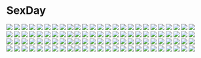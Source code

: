 # SexDay
![](https://konachan.com/image/e547566c152a506536ca667de227e047/Konachan.com%20-%2038835%20censored%20gouen_no_soleil%20nanashiki_rin%20skyfish.jpg)
![](https://konachan.com/image/f46a60e0de85258bad6b8e91ce7ab0e0/Konachan.com%20-%2076387%20angel_beats%21%20close%20fang%20pink_hair%20vector%20wink%20yui_%28angel_beats%21%29.jpg)
![](https://konachan.com/image/18d2a40df477574ce899e4296a8dcd91/Konachan.com%20-%2074863%20guitar%20instrument%20piano%20pink_eyes%20pink_hair%20purple_eyes%20purple_hair.jpg)
![](https://konachan.com/image/111e778f49f847a14672eb65584cd7ca/Konachan.com%20-%20187005%20bakemonogatari%20blonde_hair%20breasts%20cleavage%20elbow_gloves%20gloves%20long_hair%20monogatari_%28series%29%20oshino_shinobu%20siraha%20sword%20weapon%20yellow_eyes.jpg)
![](https://konachan.com/image/9f9d213ba7401560bc5158b2b985852e/Konachan.com%20-%2012597%20drink%20food%20gotou_junji%20kanroji_nanami%20katsura_kotonoha%20kiyoura_setsuna%20kuroda_hikari%20pajamas%20saionji_sekai%20school_days.jpg)
![](https://konachan.com/jpeg/b8bf6a9de9f6b3ab567e096b65112214/Konachan.com%20-%20199057%20akaza%20amasaka_miko%20breasts%20close%20game_cg%20henshin_3%20may-be_soft%20nipples%20nude.jpg)
![](https://konachan.com/jpeg/5a5c2420d494fc6eeb8790f589531b2b/Konachan.com%20-%20240512%20breasts%20dress%20love_live%21_school_idol_project%20love_live%21_sunshine%21%21%20short_hair%20skirt_lift%20suzume_miku%20watanabe_you%20white%20wink.jpg)
![](https://konachan.com/jpeg/2cefbd3fa7bb34dacd111d3492bfef8d/Konachan.com%20-%20239271%20banajune%20blue_eyes%20bodysuit%20long_hair%20mecha%20mechagirl%20neon_genesis_evangelion%20orange_hair%20skintight%20soryu_asuka_langley.jpg)
![](https://konachan.com/image/97806a5c75b4feccd426ca3aac031cf6/Konachan.com%20-%2043861%20ankoromochi%20natsumegu%20nojima_hotori%20panties%20tagme%20underwear.jpg)
![](https://konachan.com/image/91fd1e87a8ad913f0059a5e72017c172/Konachan.com%20-%20168599%20animal%20barefoot%20dress%20flowers%20inase%20long_hair%20original%20purple_hair%20tears%20underwater%20water.jpg)
![](https://konachan.com/jpeg/87a3d050f7836935cfe17cada8f6363f/Konachan.com%20-%20204802%20blood%20cropped%20gasai_yuno%20jason_peng%20mirai_nikki%20pink_hair%20purple_eyes%20realistic.jpg)
![](https://konachan.com/jpeg/076b6f9b622133cb78e36857be822d2d/Konachan.com%20-%2063110%20izumi_kanata%20izumi_konata%20izumi_soujirou%20k.%20lucky_star.jpg)
![](https://konachan.com/jpeg/1e40e38bf8a05864785d79f860915847/Konachan.com%20-%2013817%20bikini%20clouds%20cryska_barchenowa%20iizuki_tasuku%20inia_sestina%20miyata_ao%20muv-luv%20muv-luv_alternative%20scan%20swimsuit%20takamura_yui%20total_eclipse%20water.jpg)
![](https://konachan.com/image/1aa494f815ec1bde617a71f2b3d88d10/Konachan.com%20-%20115617%20gloves%20gray_hair%20hoshino_ruri%20long_hair%20martian_successor_nadesico%20pantyhose%20sawa_%28sawa-house%29%20twintails%20yellow_eyes.jpg)
![](https://konachan.com/image/75e4a61e442b0de7fd1342997be10932/Konachan.com%20-%2064395%20blonde_hair%20canaan%20close%20flowers%20oosawa_maria%20signed%20yellow_eyes.jpg)
![](https://konachan.com/image/e739d748f72303f4c6f4e7b789f2a159/Konachan.com%20-%2020106%20animal%20ferret%20ichigo_mashimaro%20sakuragi_matsuri.jpg)
![](https://konachan.com/jpeg/ce55b93715ad726d58d103bde353332e/Konachan.com%20-%20188671%20animal_ears%20bunny_ears%20crown%20dress%20fang%20garter%20inugami_kira%20original%20scan%20stockings%20thighhighs.jpg)
![](https://konachan.com/image/0cfefd136d94a965fee259ccfdf14709/Konachan.com%20-%20240711%20animal_ears%20bell%20blush%20dress%20gloves%20headdress%20long_hair%20maid%20new_game%21%20purple_eyes%20purple_hair%20ribbons%20signed%20tail%20thighhighs%20twintails%20white.jpg)
![](https://konachan.com/image/89b8a5f1fe60a567fe2a157e24c5a6f3/Konachan.com%20-%20297250%20aliasing%20blue_eyes%20blue_hair%20blush%20bow%20brown_hair%20cake%20drink%20fang%20food%20group%20headband%20long_hair%20microphone%20original%20pizza%20shorts%20skirt%20tie%20white_hair.jpg)
![](https://konachan.com/image/377c3c094c2a6a43e0e81a2c8c89bddc/Konachan.com%20-%20176955%20black_hair%20butterfly%20flowers%20katana%20long_hair%20noririn%20original%20red_eyes%20school_uniform%20sword%20thighhighs%20weapon%20white.jpg)
![](https://konachan.com/image/47c1e1d32db933025543a6e5d97d5ff0/Konachan.com%20-%20113190%20as%20dress%20ex_keine%20kamishirasawa_keine%20red_eyes%20touhou%20white_hair.jpg)
![](https://konachan.com/image/e58d1635226d6bcbb49a76da0636e6bd/Konachan.com%20-%2068060%20dogs%3A_bullets_%26_carnage%20green_eyes%20nill%20wings.jpg)
![](https://konachan.com/image/ed87979c9764b09af8f85282dbcf2c45/Konachan.com%20-%2041965%20dress%20gosick%20goth-loli%20hat%20kujou_kazuya%20lolita_fashion%20takeda_hinata%20victorique_de_broix.jpg)
![](https://konachan.com/image/a2e6266feec8b99c870859c725ae6b0f/Konachan.com%20-%2086221%20aqua_eyes%20barefoot%20computer%20kousaka_kirino%20orange_hair%20ore_no_imouto_ga_konna_ni_kawaii_wake_ga_nai.jpg)
![](https://konachan.com/image/846245c4e02b19bee7e5f822b796daee/Konachan.com%20-%2014389%20club_maniax%20horns%20hug%20moon%20nakamura_tatsunori.jpg)
![](https://konachan.com/image/03eeef33c73ad5d2c0afb8d6d7f0a6d9/Konachan.com%20-%20210425%20aqua_eyes%20blonde_hair%20boku_wa_tomodachi_ga_sukunai%20breasts%20cait%20cleavage%20kashiwazaki_sena%20nude%20wet.jpg)
![](https://konachan.com/image/5d0954181a11d6071c8be291686b0ccf/Konachan.com%20-%20260175%20akagi_miria%20animal_ears%20blush%20bow%20brown_eyes%20brown_hair%20food%20fruit%20gomennasai%20hoodie%20idolmaster%20loli%20long_hair%20short_hair%20strawberry%20wink.jpg)
![](https://konachan.com/image/922e4ab90ef89dc45c0e1efd2527c617/Konachan.com%20-%20213320%20aqua_eyes%20aqua_hair%20close%20cropped%20hatsune_miku%20headband%20jpeg_artifacts%20long_hair%20raijuu_%28bakanara%29%20snow%20twintails%20vocaloid%20winter%20yuki_miku.jpg)
![](https://konachan.com/image/6782887de58e100d8dc886c102e43b5c/Konachan.com%20-%2055057%20blonde_hair%20chaos%3Bhead%20food%20long_hair%20nishijou_nanami%20school_uniform.jpg)
![](https://konachan.com/jpeg/5ede03cbd300ab0f19c06b3c4824edfb/Konachan.com%20-%20195234%202girls%20iromeki_overdrive%20kirisame_marisa%20patchouli_knowledge%20touhou%20witch%20yuri.jpg)
![](https://konachan.com/image/7a195cf5a82697e93073ba9f1fd732b1/Konachan.com%20-%20166867%20bicolored_eyes%20bow%20gloves%20green_hair%20long_hair%20sakura_hana_alice%20sikioriko1101%20thighhighs%20utau.jpg)
![](https://konachan.com/image/8e199b88babca6222250bc8a27455d23/Konachan.com%20-%20249503%20dress%20goth-loli%20hat%20lolita_fashion%20marchen_noir%20original%20polychromatic%20red_eyes%20white_hair.jpg)
![](https://konachan.com/image/96c1d1a595e6b1ed05f6db8f04487cfb/Konachan.com%20-%20165381%20mikasa_ackerman%20moonknives%20shingeki_no_kyojin.jpg)
![](https://konachan.com/image/70cd001414dbc4cad040d7581c492c35/Konachan.com%20-%20264636%20aqua_eyes%20bath%20bathtub%20blonde_hair%20navel%20nude%20original%20short_hair%20shower%20v-mag.jpg)
![](https://konachan.com/image/6da2bec39d3e049aeba6559955d81a59/Konachan.com%20-%20187904%20anus%20blindfold%20blonde_hair%20bondage%20breasts%20censored%20gag%20nipples%20pregnant%20skintight%20spread_legs%20thighhighs%20torn_clothes%20underwater%20water.jpg)
![](https://konachan.com/jpeg/093aa408470e7916a1bcdd12fd319390/Konachan.com%20-%20135733%20alice_margatroid%20doll%20food%20fruit%20kirero%20shanghai_doll%20touhou.jpg)
![](https://konachan.com/image/1241b07b95ac69934188c1b4b1493cfb/Konachan.com%20-%20242485%20all_male%20animal%20aqua_eyes%20blush%20book%20butterfly%20clouds%20elsword%20gloves%20grass%20horse%20male%20red_eyes%20red_hair%20short_hair%20shorts%20sky%20sword%20weapon%20windmill.jpg)
![](https://konachan.com/image/7a682bc7c030f943748177b704389027/Konachan.com%20-%20247780%20ass%20bikini%20breasts%20censored%20chloe_ferel%20green_eyes%20hat%20long_hair%20nipples%20paizuri%20penis%20ponytail%20shimakaze%20swimsuit%20wet%20white_hair%20wristwear.jpg)
![](https://konachan.com/image/8933b2a8a64ed58df41fbe89aa72f9d1/Konachan.com%20-%20165823%20bed%20bow%20bra%20breasts%20cleavage%20drink%20food%20himekaidou_hatate%20panties%20phone%20shiori_%28moechin%29%20thighhighs%20touhou%20underwear.jpg)
![](https://konachan.com/jpeg/eadc662f7a1652b4f0860eef99e56457/Konachan.com%20-%20178885%20brown_hair%20chibi%20ichi_makoto%20original%20yellow_eyes.jpg)
![](https://konachan.com/image/189f71dd3f42b3bd24e6315631996550/Konachan.com%20-%20298342%20anal%20bed%20blush%20bra%20braids%20breasts%20brown_hair%20censored%20cum%20heart%20lucknight%20male%20navel%20nipples%20original%20panties%20penis%20ponytail%20pussy%20sex%20underwear%20wet.jpg)
![](https://konachan.com/image/2699ab552aab17ebeb6ce3703b031a3b/Konachan.com%20-%207985%20berrys%20hashimoto_takashi%20sphere%20tagme%20tatsumi_wakaba.jpg)
![](https://konachan.com/jpeg/6dc79d1ae56a05140e4200378cfb1795/Konachan.com%20-%20263453%20cameltoe%20gochuumon_wa_usagi_desu_ka%3F%20guraasan%20hoto_cocoa%20panties%20pantyhose%20purple_eyes%20underwear%20undressing.jpg)
![](https://konachan.com/image/78a9ffbcf79e85d40f57b85813b79185/Konachan.com%20-%20255565%20animal%20blush%20brown_hair%20cat%20crossover%20doubutsu_no_mori%20idolmaster%20jpeg_artifacts%20kusano_shinta%20morikubo_nono%20orange_eyes%20penguin%20short_hair.jpg)
![](https://konachan.com/jpeg/60470d3cb21d929e12423851af5bb2b5/Konachan.com%20-%20236662%20blonde_hair%20dress%20elbow_gloves%20fate_grand_order%20fate_%28series%29%20gloves%20headdress%20kerorira%20long_hair%20panties%20thighhighs%20underwear%20watermark%20yellow_eyes.jpg)
![](https://konachan.com/image/afb244fce900a44c8deabb32fa1c7b38/Konachan.com%20-%20157991%20animal%20brown_eyes%20brown_hair%20dog%20hakusai%20hat%20heart%20long_hair%20original%20skirt.jpg)
![](https://konachan.com/jpeg/55ea7ed6d9647f22232d86488036c119/Konachan.com%20-%20252985%20animal_ears%20blood%20blue_eyes%20breasts%20bunny_ears%20cleavage%20gradient%20honkai_impact%20japanese_clothes%20long_hair%20miko%20pink_hair%20skirt%20sword%20thighhighs%20weapon.jpg)
![](https://konachan.com/image/1b0a906651594aacfc402025adc7b2cd/Konachan.com%20-%20165769%20breasts%20doll%20nipples%20osakana_%28denpa_yun%27yun%29%20rozen_maiden%20sketch%20suigintou%20topless%20white_hair%20wings.jpg)
![](https://konachan.com/image/a1f8f5eb70a7c3fb7330d2a0a29a4b75/Konachan.com%20-%2010734%20ai_yori_aoshi%20animal%20beach%20crab%20minazuki_chika%20minazuki_taeko%20miyuki_mayu%20sakuraba_aoi%20swimsuit%20tan_lines%20tina_foster%20topless.jpg)
![](https://konachan.com/image/7e4eaeabaeff1ca50204308d0c8caed3/Konachan.com%20-%20143232%20black_hair%20bra%20dengeki_moeoh%20long_hair%20original%20saeki_nao%20school_uniform%20see_through%20underwear%20wet.jpg)
![](https://konachan.com/jpeg/d22c52b0be00d0fe1ff7543ffa987ca3/Konachan.com%20-%20277832%20aqua_eyes%20book%20brown_hair%20glasses%20long_hair%20original%20school_uniform%20skirt%20taiyaki_%28artist%29.jpg)
![](https://konachan.com/image/3cc65564a2f90a747c36f4a5dc548131/Konachan.com%20-%2055815%202girls%20arima_senka%20arima_senne%20breasts%20brown_hair%20cleavage%20glasses%20gloves%20green_eyes%20long_hair%20original%20red_eyes%20skirt%20thighhighs%20zettai_ryouiki.jpg)
![](https://konachan.com/jpeg/072b9403aa0c54382a5436ce297a7fd2/Konachan.com%20-%20262240%20ass%20bikini%20blue_eyes%20breasts%20cameltoe%20censored%20cleavage%20dark_skin%20fellatio%20flowers%20headband%20hewsack%20long_hair%20nipples%20paizuri%20penis%20ribbons%20swimsuit.jpg)
![](https://konachan.com/image/c2b4a3a958fa733dc91a9d2c4d448ef1/Konachan.com%20-%2032039%20artoria_pendragon_%28all%29%20fate_%28series%29%20fate_stay_night%20saber.jpg)
![](https://konachan.com/jpeg/a43794585f28aaae90a903cb718121fe/Konachan.com%20-%20162639%20aragaki_ayase%20blue_eyes%20blue_hair%20blush%20ore_no_imouto_ga_konna_ni_kawaii_wake_ga_nai%20soujun7023%20thighhighs.jpg)
![](https://konachan.com/image/25659ef847bccac9013fc17806368497/Konachan.com%20-%20205717%20barefoot%20brown_eyes%20brown_hair%20chain%20collar%20hat%20hecatia_lapislazuli%20skirt%20touhou%20uranaishi_%28miraura%29%20white.jpg)
![](https://konachan.com/image/01c611e9081c23f4d4d560e00e5e0218/Konachan.com%20-%204916%20robot%20tsukushi_akihito.jpg)
![](https://konachan.com/image/5d0ece35153c3156ae0408ab81578d7b/Konachan.com%20-%2085362%20blonde_hair%20kagamine_len%20kagamine_rin%20male%20semaru%20vocaloid.jpg)
![](https://konachan.com/jpeg/08f6b2ec38289f2300a25c7ffd0da4fe/Konachan.com%20-%20225571%20aliasing%20breasts%20brown_eyes%20brown_hair%20censored%20haruhisky%20kneehighs%20nipples%20no_bra%20nopan%20panties%20pussy%20ribbons%20shirt_lift%20short_hair%20skirt%20underwear.jpg)
![](https://konachan.com/image/308cda0cf876643a17b379bd26fa07b8/Konachan.com%20-%20220331%202girls%20akagi_%28kancolle%29%20animal%20anthropomorphism%20couch%20failure_penguin%20kaga_%28kancolle%29%20kantai_collection%20penguin%20shoujo_ai%20shuu-0208%20thighhighs.jpg)
![](https://konachan.com/jpeg/20625bab2c0c105248657389a10911b8/Konachan.com%20-%20267611%20barefoot%20bath%20bathtub%20blue_eyes%20blush%20bow%20braids%20breasts%20flowers%20navel%20nipples%20no_bra%20panties%20petals%20ponytail%20scan%20skirt%20sunflower%20watermark%20wet.jpg)
![](https://konachan.com/image/bf83aaf29c39b68472d50fdc9c0a3208/Konachan.com%20-%2054249%20blush%20long_hair%20patchouli_knowledge%20touhou.jpg)
![](https://konachan.com/image/72ac0b49c5696e045c3b159f203c2a20/Konachan.com%20-%20138519%20bed%20bunny%20cake%20candy%20d_chara_mail%20dmm%20food%20hani_kuraun%20lollipop%20twintails.jpg)
![](https://konachan.com/jpeg/70f642ea8ad7c5ee339e9d7a80ec35d7/Konachan.com%20-%20144650%202girls%20animal_ears%20blush%20brown_hair%20dress%20elbow_gloves%20flowers%20foxgirl%20gloves%20green_eyes%20hug%20long_hair%20rose%20wedding_attire%20white%20white_hair.jpg)
![](https://konachan.com/image/7f8b626dd3f094a834913e3ec2f4afbb/Konachan.com%20-%2099303%20blue_hair%20glasses%20shindou_sugata%20space%20star_driver.jpg)
![](https://konachan.com/image/51013aad2f695396b1cae16619a4f858/Konachan.com%20-%207796%20gretel%20otogi_juushi_akazukin%20pop.jpg)
![](https://konachan.com/image/45c13142385c1842c02b2c15db4fe129/Konachan.com%20-%20240718%20anthropomorphism%20blush%20braids%20breasts%20brown_hair%20garter_belt%20gloves%20green_eyes%20long_hair%20navel%20nipples%20no_bra%20panties%20tie%20underwear%20yoshi_tama.jpg)
![](https://konachan.com/image/e623d0d44420370878f9404ad2271094/Konachan.com%20-%2052543%20animal%20rabbit%20snow_%28game%29%20studio_mebius%20white.jpg)
![](https://konachan.com/image/93e93feda1ff42a04926d6cf2f622de0/Konachan.com%20-%2032981%20close%20gundam_seed%20lacus_clyne%20mobile_suit_gundam%20vector.jpg)
![](https://konachan.com/image/0a093f6c1fb0dde2a23dcad221b7d8ba/Konachan.com%20-%20110916%20bikini%20nagato_yuki%20suzumiya_haruhi_no_yuutsu%20swimsuit.jpg)
![](https://konachan.com/jpeg/3d2e2775d212f2b37766ea236a966dec/Konachan.com%20-%20221287%20aqua_eyes%20aqua_hair%20hatsune_miku%20kagamine_rin%20kitsunerider%20loli%20long_hair%20twintails%20underwear%20vocaloid.jpg)
![](https://konachan.com/image/34b97ff298a3d39616da8938bf81595f/Konachan.com%20-%2016057%20abel_nightroad%20glasses%20gun%20trinity_blood%20weapon.jpg)
![](https://konachan.com/image/805e290b481affb7f8fffea5bca50e30/Konachan.com%20-%2075917%20blonde_hair%20braids%20butterfly%20school_uniform.jpg)
![](https://konachan.com/image/60fffe10b28176d1bb11a52b7e167934/Konachan.com%20-%20109831%20apple%20black_hair%20blue_eyes%20blue_hair%20fang%20festival%20fireworks%20flowers%20food%20fruit%20green_eyes%20japanese_clothes%20original%20summer%20torii%20wink%20yukata.jpg)
![](https://konachan.com/jpeg/8e992ee2cbf3920d66a923b9bea3efaa/Konachan.com%20-%20151577%20blush%20candy%20close%20game_cg%20green_hair%20justy_x_nasty%20kagami_hibiki%20lollipop%20mikagami_mamizu%20purple_eyes%20short_hair%20whirlpool.jpg)
![](https://konachan.com/jpeg/dc0d455d4dad6963505e19a6955a36ec/Konachan.com%20-%20104040%20akemi_homura%20black_hair%20blonde_hair%20blue_eyes%20blue_hair%20blush%20gloves%20hat%20long_hair%20miki_sayaka%20pink_eyes%20pink_hair%20ribbons%20short_hair%20tomoe_mami.jpg)
![](https://konachan.com/image/c10e271812ac61cea5a4189ddcbdb095/Konachan.com%20-%2026899%20bonta-kun%20chidori_kaname%20full_metal_panic%20sagara_sousuke%20teletha_testarossa.jpg)
![](https://konachan.com/image/307071df6567642a2cd0efa07a315b37/Konachan.com%20-%2032971%20black_hair%20blue_eyes%20glasses%20long_hair%20read_or_die%20yomiko_readman.jpg)
![](https://konachan.com/image/b505bdf90ce225efc196a3723ae2a60c/Konachan.com%20-%20187185%20blue_hair%20bodysuit%20breasts%20erect_nipples%20katana%20mashiro_akira%20original%20panties%20red_eyes%20skintight%20sword%20torn_clothes%20underwear%20weapon%20wings.jpg)
![](https://konachan.com/image/5c09900c983669f01f54542096f9d2f5/Konachan.com%20-%2060096%20hatsune_miku%20vocaloid%20white.jpg)
![](https://konachan.com/image/622380d020aa134f499f03ddc01f02ac/Konachan.com%20-%20225600%20animal%20aqua_eyes%20aqua_hair%20bird%20clouds%20dress%20hat%20hatsune_miku%20kyod%2B%20long_hair%20paper%20sky%20summer_dress%20twintails%20vocaloid%20water%20wristwear.jpg)
![](https://konachan.com/image/acb76e33e9975d425ca269b5ec1be46e/Konachan.com%20-%2041867%20blue%20luminous_arc%20pollon.jpg)
![](https://konachan.com/image/7827e9e80bce3f9c72e433bdc5df9209/Konachan.com%20-%20289578%20anthropomorphism%20azur_lane%20blonde_hair%20breasts%20cleavage%20dress%20edward_montenegro%20goth-loli%20lolita_fashion%20long_hair%20red_eyes%20twintails.jpg)
![](https://konachan.com/image/a42353ee6a2d5d335db93bbeefd8988b/Konachan.com%20-%2032145%20bikini%20marie_%28artist%29%20minakami_hinako%20minakami_marie%20minakami_sakuya%20minakami_shirayuki%20sister_princess%20swimsuit.jpg)
![](https://konachan.com/image/39796f72c3b3f97c44ff5a96d42cc212/Konachan.com%20-%20158029%20aqua_eyes%20aqua_hair%20ashitaba%20close%20hatsune_miku%20headphones%20long_hair%20miku_append%20school_uniform%20twintails%20vocaloid%20white.jpg)
![](https://konachan.com/image/732fc9f5207d4c29d3cfa554686faeec/Konachan.com%20-%2019244%20chibi%20fukuzawa_yumi%20maria-sama_ga_miteru%20ogasawara_sachiko.jpg)
![](https://konachan.com/jpeg/87bd63bbeb8740d7128051a28b78735b/Konachan.com%20-%20194107%20bed%20blush%20bra%20brown_hair%20game_cg%20himawari_to_koi_no_kioku%20minamihama_yoriko%20more_%28company%29%20oginohama_akane%20panties%20short_hair%20tsukuru%20underwear.jpg)
![](https://konachan.com/jpeg/be03a8aa3763ba3e112f1c6f1f40eb84/Konachan.com%20-%20119099%20kagamine_len%20kagamine_rin%20male%20vocaloid.jpg)
![](https://konachan.com/image/d057d75a5bd884dbbfcb314e6fae9003/Konachan.com%20-%2087753%20clouds%20kuro_%28raizun%29%20scenic%20sky%20tagme%20water.jpg)
![](https://konachan.com/jpeg/52409f517f82faf9cc2c3b3c9a2fafef/Konachan.com%20-%20168976%20arnval%20blonde_hair%20blue_eyes%20busou_shinki%20drink%20elbow_gloves%20gloves%20headband%20ikuya_koimori%20long_hair%20mechagirl%20ponytail.jpg)
![](https://konachan.com/image/7bcb360c570d988512e340631351da3a/Konachan.com%20-%2046064%20hasekura_rei%20maria-sama_ga_miteru%20miyama_kannon%20nude%20pussy%20shimazu_yoshino%20uncensored%20yuri.jpg)
![](https://konachan.com/image/c2c6c11295c86445858bb698ae2a2235/Konachan.com%20-%2045742%2011_eyes%20minase_yuka.jpg)
![](https://konachan.com/image/40a0b96a709cd5c4b3b287145b5dee6f/Konachan.com%20-%20279925%20aqua_eyes%20aqua_hair%20hatsune_miku%20long_hair%20panties%20tagme_%28artist%29%20twintails%20underwear%20vocaloid.jpg)
![](https://konachan.com/jpeg/c078248783299e253722f18cc3ae89f6/Konachan.com%20-%20302275%20animal_ears%20clouds%20inubashiri_momiji%20iwbitu%20japanese_clothes%20short_hair%20sky%20sunset%20tail%20touhou%20watermark%20white_hair%20wolfgirl.jpg)
![](https://konachan.com/jpeg/7ed5169b6453fde11b71083462f06863/Konachan.com%20-%20196510%20blush%20brown_eyes%20building%20cape%20city%20game_cg%20glasses%20hat%20nagato_yuki%20purple_hair%20school_uniform%20short_hair%20suzumiya_haruhi_no_yuutsu%20tree.jpg)
![](https://konachan.com/image/78aaf7827a61476bcfbe8d1f7748235c/Konachan.com%20-%2021242%20azmaria_hendric%20chrono_crusade%20hat.jpg)
![](https://konachan.com/jpeg/6197706e830b0f215aac701d32ddb218/Konachan.com%20-%20286584%20blush%20breasts%20censored%20cum%20game_cg%20ishikei%20long_hair%20love3%20navel%20nipples%20open_shirt%20pajamas%20panties%20penis%20pussy%20red_eyes%20sex%20tears%20underwear.jpg)
![](https://konachan.com/jpeg/8f98165c6ba335a55ad165eae339e9fe/Konachan.com%20-%20280258%20all_male%20animal%20card_captor_sakura%20clamp%20gray_eyes%20gray_hair%20kero%20long_hair%20male%20moon%20scan%20sky%20wings%20yue.jpg)
![](https://konachan.com/image/7babd1e3a5f216def77c8e65d41193f9/Konachan.com%20-%20227122%202girls%20aliasing%20bisonbison%20bow%20breasts%20dress%20gray_hair%20microphone%20ninghai%20pinghai%20ponytail%20signed%20twins%20wink%20yellow_eyes%20zhanjian_shaonu.jpg)
![](https://konachan.com/jpeg/323573f3945ceef45a2b0531273fca64/Konachan.com%20-%20229713%20abyssal_mine%20anthropomorphism%20bikini%20blush%20collar%20flat_chest%20hat%20red_eyes%20red_hair%20short_hair%20swimsuit%20tentacles%20white%20yuuki_kazuhito.jpg)
